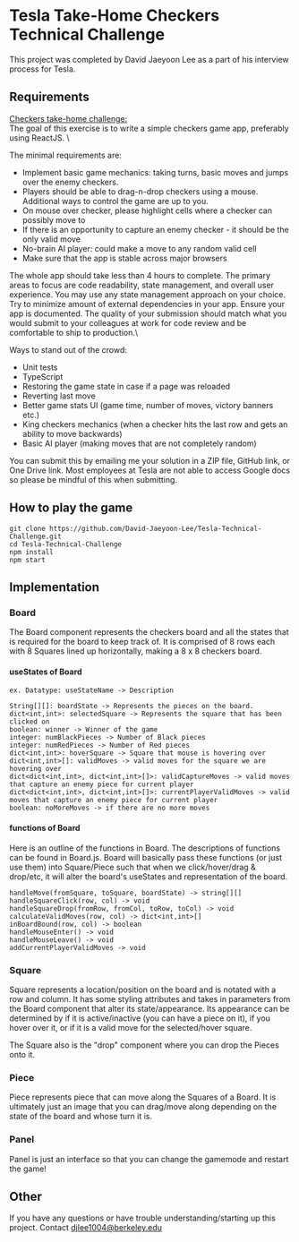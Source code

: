 # Tesla Take-Home Checkers Technical Challenge
This project was completed by David Jaeyoon Lee as a part of his interview process for Tesla.

## Requirements
<u>Checkers take-home challenge:</u> \
The goal of this exercise is to write a simple checkers game app, preferably using ReactJS. \

The minimal requirements are:
* Implement basic game mechanics: taking turns, basic moves and jumps over the enemy checkers.
* Players should be able to drag-n-drop checkers using a mouse. Additional ways to control the game are up to you.
* On mouse over checker, please highlight cells where a checker can possibly move to
* If there is an opportunity to capture an enemy checker - it should be the only valid move
* No-brain AI player: could make a move to any random valid cell
* Make sure that the app is stable across major browsers

The whole app should take less than 4 hours to complete. The primary areas to focus are code readability, state management, and overall user experience. You may use any state management approach on your choice. Try to minimize amount of external dependencies in your app. Ensure your app is documented. The quality of your submission should match what you would submit to your colleagues at work for code review and be comfortable to ship to production.\

Ways to stand out of the crowd:
* Unit tests
* TypeScript
* Restoring the game state in case if a page was reloaded
* Reverting last move
* Better game stats UI (game time, number of moves, victory banners etc.)
* King checkers mechanics (when a checker hits the last row and gets an ability to move backwards)
* Basic AI player (making moves that are not completely random)

You can submit this by emailing me your solution in a ZIP file, GitHub link, or One Drive link. Most employees at Tesla are not able to access Google docs so please be mindful of this when submitting.

## How to play the game
``` 
git clone https://github.com/David-Jaeyoon-Lee/Tesla-Technical-Challenge.git
cd Tesla-Technical-Challenge
npm install
npm start 
```

## Implementation
### Board
The Board component represents the checkers board and all the states that is required for the board to keep track of. It is comprised of 8 rows each with 8 Squares lined up horizontally, making a 8 x 8 checkers board.
#### useStates of Board
```
ex. Datatype: useStateName -> Description

String[][]: boardState -> Represents the pieces on the board.
dict<int,int>: selectedSquare -> Represents the square that has been clicked on
boolean: winner -> Winner of the game
integer: numBlackPieces -> Number of Black pieces
integer: numRedPieces -> Number of Red pieces
dict<int,int>: hoverSquare -> Square that mouse is hovering over
dict<int,int>[]: validMoves -> valid moves for the square we are hovering over
dict<dict<int,int>, dict<int,int>[]>: validCaptureMoves -> valid moves that capture an enemy piece for current player
dict<dict<int,int>, dict<int,int>[]>: currentPlayerValidMoves -> valid moves that capture an enemy piece for current player
boolean: noMoreMoves -> if there are no more moves 
```
#### functions of Board
Here is an outline of the functions in Board. The descriptions of functions can be found in Board.js. Board will basically pass these functions (or just use them) into Square/Piece such that when we click/hover/drag & drop/etc, it will alter the board's useStates and representation of the board. 

```
handleMove(fromSquare, toSquare, boardState) -> string[][]
handleSquareClick(row, col) -> void
handleSquareDrop(fromRow, fromCol, toRow, toCol) -> void
calculateValidMoves(row, col) -> dict<int,int>[]
inBoardBound(row, col) -> boolean
handleMouseEnter() -> void
handleMouseLeave() -> void
addCurrentPlayerValidMoves -> void
```
### Square
Square represents a location/position on the board and is notated with a row and column. It has some styling attributes and takes in parameters from the Board component that alter its state/appearance. Its appearance can be determined by if it is active/inactive (you can have a piece on it), if you hover over it, or if it is a valid move for the selected/hover square.

The Square also is the "drop" component where you can drop the Pieces onto it. 
### Piece
Piece represents piece that can move along the Squares of a Board. It is ultimately just an image that you can drag/move along depending on the state of the board and whose turn it is. 

### Panel
Panel is just an interface so that you can change the gamemode and restart the game! 

## Other
If you have any questions or have trouble understanding/starting up this project. Contact djlee1004@berkeley.edu
